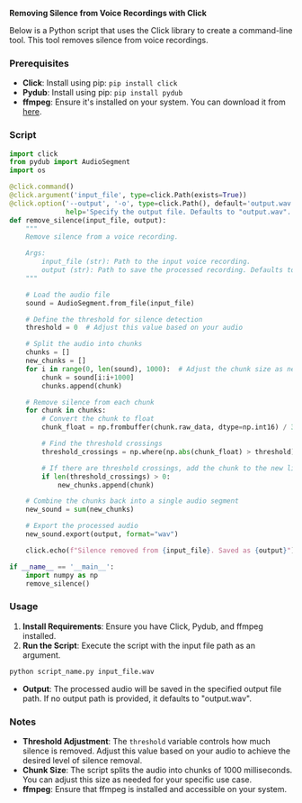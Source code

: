 **Removing Silence from Voice Recordings with Click**

Below is a Python script that uses the Click library to create a command-line tool. This tool removes silence from voice recordings.

### Prerequisites

- **Click**: Install using pip: `pip install click`
- **Pydub**: Install using pip: `pip install pydub`
- **ffmpeg**: Ensure it's installed on your system. You can download it from [here](https://ffmpeg.org/download.html).

### Script

```python
import click
from pydub import AudioSegment
import os

@click.command()
@click.argument('input_file', type=click.Path(exists=True))
@click.option('--output', '-o', type=click.Path(), default='output.wav',
              help='Specify the output file. Defaults to "output.wav".')
def remove_silence(input_file, output):
    """
    Remove silence from a voice recording.

    Args:
        input_file (str): Path to the input voice recording.
        output (str): Path to save the processed recording. Defaults to "output.wav".
    """

    # Load the audio file
    sound = AudioSegment.from_file(input_file)

    # Define the threshold for silence detection
    threshold = 0  # Adjust this value based on your audio

    # Split the audio into chunks
    chunks = []
    new_chunks = []
    for i in range(0, len(sound), 1000):  # Adjust the chunk size as needed
        chunk = sound[i:i+1000]
        chunks.append(chunk)

    # Remove silence from each chunk
    for chunk in chunks:
        # Convert the chunk to float
        chunk_float = np.frombuffer(chunk.raw_data, dtype=np.int16) / 32768.0

        # Find the threshold crossings
        threshold_crossings = np.where(np.abs(chunk_float) > threshold)[0]

        # If there are threshold crossings, add the chunk to the new list
        if len(threshold_crossings) > 0:
            new_chunks.append(chunk)

    # Combine the chunks back into a single audio segment
    new_sound = sum(new_chunks)

    # Export the processed audio
    new_sound.export(output, format="wav")

    click.echo(f"Silence removed from {input_file}. Saved as {output}")

if __name__ == '__main__':
    import numpy as np
    remove_silence()
```

### Usage

1. **Install Requirements**: Ensure you have Click, Pydub, and ffmpeg installed.
2. **Run the Script**: Execute the script with the input file path as an argument.

```bash
python script_name.py input_file.wav
```

- **Output**: The processed audio will be saved in the specified output file path. If no output path is provided, it defaults to "output.wav".

### Notes

- **Threshold Adjustment**: The `threshold` variable controls how much silence is removed. Adjust this value based on your audio to achieve the desired level of silence removal.
- **Chunk Size**: The script splits the audio into chunks of 1000 milliseconds. You can adjust this size as needed for your specific use case.
- **ffmpeg**: Ensure that ffmpeg is installed and accessible on your system.